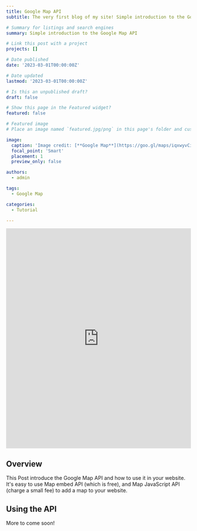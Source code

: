 ```yaml
---
title: Google Map API
subtitle: The very first blog of my site! Simple introduction to the Google Map API

# Summary for listings and search engines
summary: Simple introduction to the Google Map API

# Link this post with a project
projects: []

# Date published
date: '2023-03-01T00:00:00Z'

# Date updated
lastmod: '2023-03-01T00:00:00Z'

# Is this an unpublished draft?
draft: false

# Show this page in the Featured widget?
featured: false

# Featured image
# Place an image named `featured.jpg/png` in this page's folder and customize its options here.

image:
  caption: 'Image credit: [**Google Map**](https://goo.gl/maps/iqxwyvCi6QR6yLux9)'
  focal_point: 'Smart'
  placement: 1
  preview_only: false

authors:
  - admin

tags:
  - Google Map

categories:
  - Tutorial

---
```


<p align="center">
<iframe src="https://www.google.com/maps/embed?pb=!1m18!1m12!1m3!1d3051.4667756593976!2d-88.23631784922597!3d40.10960007930084!2m3!1f0!2f0!3f0!3m2!1i1024!2i768!4f13.1!3m3!1m2!1s0x880cd7722b218483%3A0x83ac1a3e87e9007c!2s707%20S%204th%20St%2C%20Champaign%2C%20IL%2061820!5e0!3m2!1sen!2sus!4v1677555163433!5m2!1sen!2sus" width=100% height=600 style="border:0;" allowfullscreen="" loading="lazy" referrerpolicy="no-referrer-when-downgrade"></iframe>
</p>

## Overview

This Post introduce the Google Map API and how to use it in your website. It's easy to use Map embed API (which is free), and Map JavaScript API (charge a small fee) to add a map to your website.

## Using the API
More to come soon!